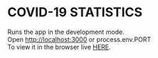 # COVID-19 STATISTICS

Runs the app in the development mode.<br />
Open [http://localhost:3000](http://localhost:3000) or process.env.PORT<br/>
To view it in the browser live [HERE](https://covid-stats.ml/).
